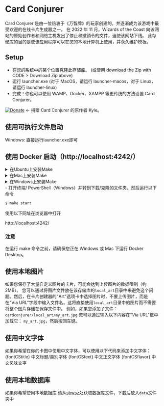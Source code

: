 # Card Conjurer

Card Conjurer 是由一位热衷于《万智牌》的玩家创建的，并逐渐成为该游戏中最受欢迎的在线卡片生成器之一。
在 2022 年 11 月，Wizards of the Coast 向该网站的原始创作者和网络主机发出了停止和撤销令的文件，迫使该网站下线。
此存储库的目的是使该应用程序可以在您的本地计算机上使用，并永久维护模板。

## Setup

- 在您的系统中的某个位置克隆此存储库。 (或使用 download the Zip with CODE > Download Zip above)
- 运行 launcher.exe (对于 MacOS，请运行 launcher-macos，对于 Linux，请运行 launcher-linux)
- 完成！你也可以使用 WAMP、Docker、XAMPP 等更传统的方法设置 Card Conjurer。

[![Donate](https://img.shields.io/badge/Donate-PayPal-blue.svg?longCache=true&style=popout)](https://www.paypal.me/kyleburtondonate) ← 捐赠 Card Conjurer 的原作者 Kyle。

## 使用可执行文件启动
Windows: 直接运行launcher.exe即可

## 使用 Docker 启动（http://localhost:4242/）

<details>
    <summary>在Ubuntu上安装Make</summary>

```bash
$ sudo apt update
```

检查是否安装了 Make

```bash
$ make -version
```

运行上述命令后，是否得到以下错误？

- **bash: /usr/bin/make: No such file or directory**

然后继续执行下一步，如果没有错误，请跳过下一组命令

```bash
$ sudo apt install make
```

遇到问题？
参考以下指南 https://linuxhint.com/install-make-ubuntu/

</details>
<details>
    <summary>在Mac上安装Make</summary>
检查是否安装了Make

```bash
$ make -version
```

运行上述命令后，是否得到以下错误？

- **zsh: command not found: make**

然后继续执行下一步，如果没有错误，请跳过下一组命令

```bash
$ (sudo) brew install make
```

</details>
<details>
    <summary>在Windows上安装Make</summary>
请参考以下指南
https://sp21.datastructur.es/materials/guides/make-install.html#windows-installation
</details>
- 打开终端/ PowerShell（Windows）并转到下载/克隆的文件夹，然后运行以下命令

```bash
$ make start
```

使用以下网址在浏览器中打开

http://localhost:4242/

### 注意

在运行 make 命令之前，请确保您正在 Windows 或 Mac 下运行 Docker Desktop。

## 使用本地图片

如果您保存了大量自定义图片的卡片，可能会达到上传图片的数据限制（约 2MB）。
您可以通过将图片文件放在该存储库的`local_art`目录中来避免这个问题。然后，在卡片创建器的"Art"选项卡中选择图片时，不要上传图片，而是在"Via URL"字段中输入文件名。这将直接使用`local_art`目录中的图片而不需要将整个图片存储在保存文件中。
例如，如果您添加了文件：
`cardconjurer/local_art/my_art.jpg`
您可以通过输入以下内容在"Via URL"框中加载它：
`my_art.jpg`，然后按回车键。

## 使用中文字体

如果你希望在你的卡图中使用中文字体，可以使用以下代码来添加中文字体：
{fontCStitle} 中文标题/类别字体
{fontCStext} 中文正文字体
{fontCSflavor} 中文风味文字

## 使用本地数据库
如果你希望使用本地数据库
请从[sbwsz](https://onedrive.live.com/?id=4B4B47486B41D73C!1078446&resid=4B4B47486B41D73C!1078446&authkey=!ABPz1zAV13mR1UI&cid=4b4b47486b41d73c)处获取数据库文件，下载后放入`data`文件夹中